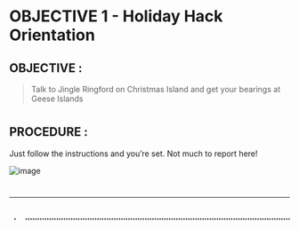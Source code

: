 # OBJECTIVE 1 - Holiday Hack Orientation #

## OBJECTIVE : ##
>Talk to Jingle Ringford on Christmas Island and get your bearings at Geese Islands
#  
## PROCEDURE : ##

Just follow the instructions and you’re set.  Not much to report here!

![image](https://github.com/user-attachments/assets/60157cda-d3b2-459b-9627-5d73a308b4e5)

#
.|.................................................................................................................................| [Next Objective (02) >>>](OBJECTIVE%2002%20-%20Elf%20Connect.md)|
:-|--|-:
